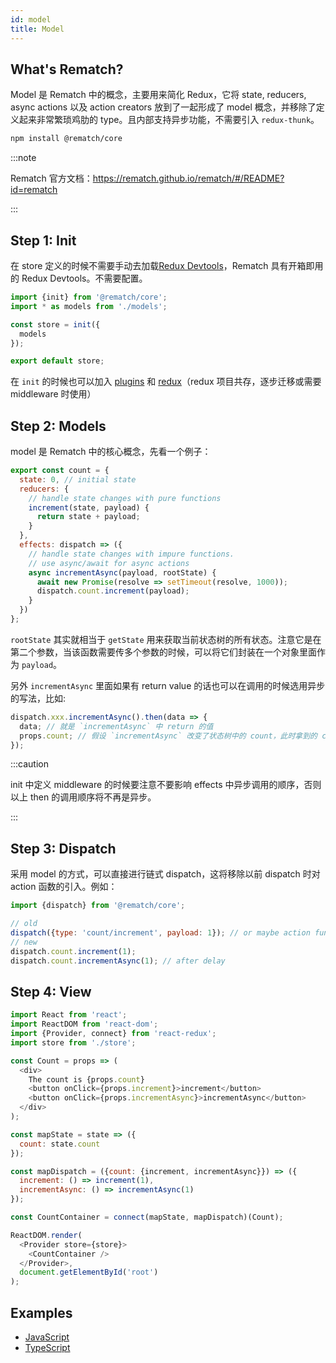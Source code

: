```yaml
---
id: model
title: Model
---
```


## What's Rematch?

Model 是 Rematch 中的概念，主要用来简化 Redux，它将 state, reducers, async actions 以及 action creators 放到了一起形成了 model 概念，并移除了定义起来非常繁琐鸡肋的 type。且内部支持异步功能，不需要引入 `redux-thunk`。

```bash npm2yarn
npm install @rematch/core
```

:::note

Rematch 官方文档：https://rematch.github.io/rematch/#/README?id=rematch

:::

## Step 1: Init

在 store 定义的时候不需要手动去加载[Redux Devtools](https://github.com/zalmoxisus/redux-devtools-extension)，Rematch 具有开箱即用的 Redux Devtools。不需要配置。

```js
import {init} from '@rematch/core';
import * as models from './models';

const store = init({
  models
});

export default store;
```

在 `init` 的时候也可以加入 [plugins](https://github.com/rematch/rematch/tree/e4fe17537a947bbe8a9faf1e0e77099beb7fef91/docs/plugins.md) 和 [redux](https://rematch.github.io/rematch/#/api-reference/reduxapi)（redux 项目共存，逐步迁移或需要 middleware 时使用）

## Step 2: Models

model 是 Rematch 中的核心概念，先看一个例子：

```js
export const count = {
  state: 0, // initial state
  reducers: {
    // handle state changes with pure functions
    increment(state, payload) {
      return state + payload;
    }
  },
  effects: dispatch => ({
    // handle state changes with impure functions.
    // use async/await for async actions
    async incrementAsync(payload, rootState) {
      await new Promise(resolve => setTimeout(resolve, 1000));
      dispatch.count.increment(payload);
    }
  })
};
```

`rootState` 其实就相当于 `getState` 用来获取当前状态树的所有状态。注意它是在第二个参数，当该函数需要传多个参数的时候，可以将它们封装在一个对象里面作为 `payload`。

另外 `incrementAsync` 里面如果有 return value 的话也可以在调用的时候选用异步的写法，比如:

```js
dispatch.xxx.incrementAsync().then(data => {
  data; // 就是 `incrementAsync` 中 return 的值
  props.count; // 假设 `incrementAsync` 改变了状态树中的 count，此时拿到的 count 也是最新的
});
```

:::caution

init 中定义 middleware 的时候要注意不要影响 effects 中异步调用的顺序，否则以上 then 的调用顺序将不再是异步。

:::

## Step 3: Dispatch

采用 model 的方式，可以直接进行链式 dispatch，这将移除以前 dispatch 时对 action 函数的引入。例如：

```js
import {dispatch} from '@rematch/core';

// old
dispatch({type: 'count/increment', payload: 1}); // or maybe action function
// new
dispatch.count.increment(1);
dispatch.count.incrementAsync(1); // after delay
```

## Step 4: View

```js
import React from 'react';
import ReactDOM from 'react-dom';
import {Provider, connect} from 'react-redux';
import store from './store';

const Count = props => (
  <div>
    The count is {props.count}
    <button onClick={props.increment}>increment</button>
    <button onClick={props.incrementAsync}>incrementAsync</button>
  </div>
);

const mapState = state => ({
  count: state.count
});

const mapDispatch = ({count: {increment, incrementAsync}}) => ({
  increment: () => increment(1),
  incrementAsync: () => incrementAsync(1)
});

const CountContainer = connect(mapState, mapDispatch)(Count);

ReactDOM.render(
  <Provider store={store}>
    <CountContainer />
  </Provider>,
  document.getElementById('root')
);
```

## Examples

- [JavaScript](https://codesandbox.io/s/rematch-count-demo-b2now)
- [TypeScript](https://codesandbox.io/s/rematch-typescript-example-dl74s)
